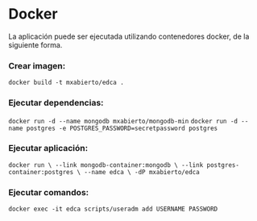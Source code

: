 # Docker

La aplicación puede ser ejecutada utilizando contenedores docker, de la siguiente forma.

### Crear imagen:
`docker build -t mxabierto/edca .`

### Ejecutar dependencias:
`docker run -d --name mongodb mxabierto/mongodb-min`
`docker run -d --name postgres -e POSTGRES_PASSWORD=secretpassword postgres`

### Ejecutar aplicación:
`docker run \
--link mongodb-container:mongodb \
--link postgres-container:postgres \
--name edca \
-dP mxabierto/edca`

### Ejecutar comandos:
`docker exec -it edca scripts/useradm add USERNAME PASSWORD`

